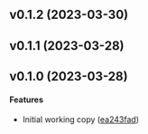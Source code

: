 <a name="v0.1.2"></a>
## v0.1.2 (2023-03-30)




<a name="v0.1.1"></a>
## v0.1.1 (2023-03-28)




<a name="v0.1.0"></a>
## v0.1.0 (2023-03-28)


#### Features

*   Initial working copy ([ea243fad](ea243fad))



